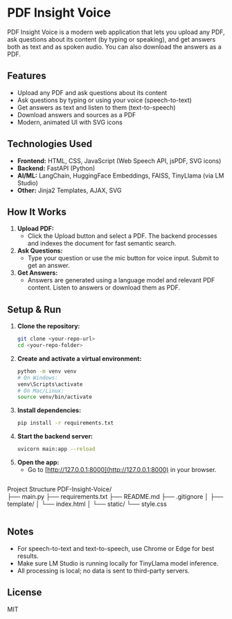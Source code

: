 # PDF Insight Voice

PDF Insight Voice is a modern web application that lets you upload any PDF, ask questions about its content (by typing or speaking), and get answers both as text and as spoken audio. You can also download the answers as a PDF.

## Features
- Upload any PDF and ask questions about its content
- Ask questions by typing or using your voice (speech-to-text)
- Get answers as text and listen to them (text-to-speech)
- Download answers and sources as a PDF
- Modern, animated UI with SVG icons

## Technologies Used
- **Frontend:** HTML, CSS, JavaScript (Web Speech API, jsPDF, SVG icons)
- **Backend:** FastAPI (Python)
- **AI/ML:** LangChain, HuggingFace Embeddings, FAISS, TinyLlama (via LM Studio)
- **Other:** Jinja2 Templates, AJAX, SVG

## How It Works
1. **Upload PDF:**
   - Click the Upload button and select a PDF. The backend processes and indexes the document for fast semantic search.
2. **Ask Questions:**
   - Type your question or use the mic button for voice input. Submit to get an answer.
3. **Get Answers:**
   - Answers are generated using a language model and relevant PDF content. Listen to answers or download them as PDF.

## Setup & Run
1. **Clone the repository:**
   ```sh
   git clone <your-repo-url>
   cd <your-repo-folder>
   ```
2. **Create and activate a virtual environment:**
   ```sh
   python -m venv venv
   # On Windows:
   venv\Scripts\activate
   # On Mac/Linux:
   source venv/bin/activate
   ```
3. **Install dependencies:**
   ```sh
   pip install -r requirements.txt
   ```
4. **Start the backend server:**
   ```sh
   uvicorn main:app --reload
   ```
5. **Open the app:**
   - Go to [http://127.0.0.1:8000](http://127.0.0.1:8000) in your browser.
```
```
   Project Structure
 PDF-Insight-Voice/      
├── main.py
├── requirements.txt
├── README.md
├── .gitignore
│
├── template/
│   └── index.html
│
└── static/
    └── style.css
```
```

## Notes
- For speech-to-text and text-to-speech, use Chrome or Edge for best results.
- Make sure LM Studio is running locally for TinyLlama model inference.
- All processing is local; no data is sent to third-party servers.


## License
MIT
